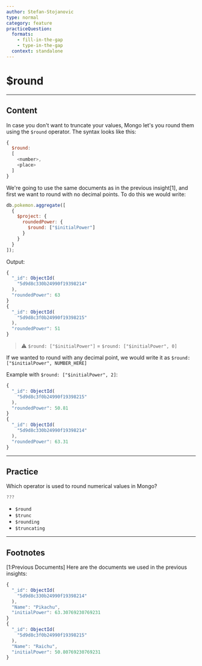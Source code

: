 ```yaml
---
author: Stefan-Stojanovic
type: normal
category: feature
practiceQuestion:
  formats:
    - fill-in-the-gap
    - type-in-the-gap
  context: standalone
---
```


# $round


---

## Content

In case you don't want to truncate your values, Mongo let's you round them using the `$round` operator. The syntax looks like this:

```javascript
{ 
  $round:  
  [ 
    <number>, 
    <place>
  ] 
}
```

We're going to use the same documents as in the previous insight[1], and first we want to round with no decimal points. To do this we would write:

```javascript
db.pokemon.aggregate([
  {
    $project: {
      roundedPower: {
        $round: ["$initialPower"]
      }
    }
  }
]);
```

Output:

```javascript
{   
  "_id": ObjectId(
    "5d9d8c330b24990f19398214"
  ), 
  "roundedPower": 63
}
{   
  "_id": ObjectId(
    "5d9d8c3f0b24990f19398215"
  ),
  "roundedPower": 51
}
```

> ⚠️ `$round: ["$initialPower"]` = `$round: ["$initialPower", 0]` 

If we wanted to round with any decimal point, we would write it as `$round: ["$initialPower", NUMBER_HERE]` 

Example with `$round: ["$initialPower", 2]`:

```javascript
{   
  "_id": ObjectId(
    "5d9d8c3f0b24990f19398215"
  ),
  "roundedPower": 50.81
}
{   
  "_id": ObjectId(
    "5d9d8c330b24990f19398214"
  ), 
  "roundedPower": 63.31
}
```


---

## Practice

Which operator is used to round numerical values in Mongo? 

```javascript
???
```

- `$round`
- `$trunc`
- `$rounding`
- `$truncating`


---

## Footnotes

[1:Previous Documents]
Here are the documents we used in the previous insights:

```javascript
{ 
  "_id": ObjectId(
    "5d9d8c330b24990f19398214"
  ),
  "Name": "Pikachu", 
  "initialPower": 63.30769230769231 
}
{ 
  "_id": ObjectId(
    "5d9d8c3f0b24990f19398215"
  ),
  "Name": "Raichu", 
  "initialPower": 50.80769230769231 
}
```
